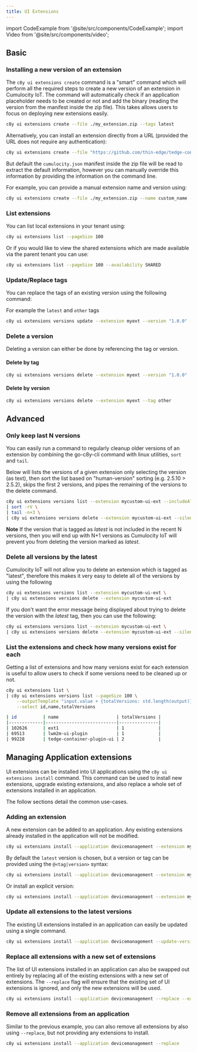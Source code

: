 ```yaml
---
title: UI Extensions
---
```


import CodeExample from '@site/src/components/CodeExample';
import Video from '@site/src/components/video';

## Basic

### Installing a new version of an extension

The `c8y ui extensions create` command is a "smart" command which will perform all the required steps to create a new version of an extension in Cumulocity IoT. The command will automatically check if an application placeholder needs to be created or not and add the binary (reading the version from the manifest inside the zip file). This takes allows users to focus on deploying new extensions easily.

<CodeExample transform="false">

```bash
c8y ui extensions create --file ./my_extension.zip --tags latest
```

</CodeExample>

Alternatively, you can install an extension directly from a URL (provided the URL does not require any authentication):

<CodeExample transform="false">

```bash
c8y ui extensions create --file "https://github.com/thin-edge/tedge-container-plugin/releases/download/1.2.3/tedge-container-plugin-ui_1.0.2.zip" --tags latest
```

</CodeExample>

But default the `cumulocity.json` manifest inside the zip file will be read to extract the default information, however you can manually override this information by providing the information on the command line.

For example, you can provide a manual extension name and version using:

<CodeExample transform="false">

```bash
c8y ui extensions create --file ./my_extension.zip --name custom_name --version 1.0.0 --tags latest
```

</CodeExample>

### List extensions

You can list local extensions in your tenant using:

<CodeExample transform="false">

```bash
c8y ui extensions list --pageSize 100
```

</CodeExample>

Or if you would like to view the shared extensions which are made available via the parent tenant you can use:

<CodeExample transform="false">

```bash
c8y ui extensions list --pageSize 100 --availability SHARED
```

</CodeExample>

### Update/Replace tags

You can replace the tags of an existing version using the following command:

For example the `latest` and `other` tags

<CodeExample transform="false">

```bash
c8y ui extensions versions update --extension myext --version "1.0.0" --tags latest,other
```

</CodeExample>

### Delete a version

Deleting a version can either be done by referencing the tag or version.

#### Delete by tag

<CodeExample transform="false">

```bash
c8y ui extensions versions delete --extension myext --version "1.0.0"
```

</CodeExample>

#### Delete by version

<CodeExample transform="false">

```bash
c8y ui extensions versions delete --extension myext --tag other
```

</CodeExample>


## Advanced

### Only keep last N versions

You can easily run a command to regularly cleanup older versions of an extension by combining the go-c8y-cli command with linux utilities, `sort` and `tail`.

Below will lists the versions of a given extension only selecting the version (as text), then sort the list based on "human-version" sorting (e.g. 2.5.10 > 2.5.2), skips the first 2 versions, and pipes the remaining of the versions to the delete command.

<CodeExample transform="false">

```bash
c8y ui extensions versions list --extension mycustom-ui-ext --includeAll --select version -o csv \
| sort -rV \
| tail -n+3 \
| c8y ui extensions versions delete --extension mycustom-ui-ext --silentExit --silentStatusCodes 409
```

</CodeExample>

**Note** If the version that is tagged as *latest* is not included in the recent N versions, then you will end up with N+1 versions as Cumulocity IoT will prevent you from deleting the version marked as *latest*.

### Delete all versions by the latest

Cumulocity IoT will not allow you to delete an extension which is tagged as "latest", therefore this makes it very easy to delete all of the versions by using the following 

<CodeExample transform="false">

```bash
c8y ui extensions versions list --extension mycustom-ui-ext \
| c8y ui extensions versions delete --extension mycustom-ui-ext
```

</CodeExample>

If you don't want the error message being displayed about trying to delete the version with the *latest* tag, then you can use the following:

<CodeExample transform="false">

```bash
c8y ui extensions versions list --extension mycustom-ui-ext \
| c8y ui extensions versions delete --extension mycustom-ui-ext --silentExit --silentStatusCodes 409
```

</CodeExample>

### List the extensions and check how many versions exist for each

Getting a list of extensions and how many versions exist for each extension is useful to allow users to check if some versions need to be cleaned up or not.

<CodeExample transform="false">

```bash
c8y ui extensions list \
| c8y ui extensions versions list --pageSize 100 \
    --outputTemplate "input.value + {totalVersions: std.length(output)}" \
    --select id,name,totalVersions
```

</CodeExample>


```sh title="Output"
| id          | name                      | totalVersions |
|-------------|---------------------------|---------------|
| 102626      | ext1                      | 1             |
| 69513       | lwm2m-ui-plugin           | 1             |
| 99228       | tedge-container-plugin-ui | 2             |
```

## Managing Application extensions

UI extensions can be installed into UI applications using the `c8y ui extensions install` command. This command can be used to install new extensions, upgrade existing extensions, and also replace a whole set of extensions installed in an application.

The follow sections detail the common use-cases.

### Adding an extension

A new extension can be added to an application. Any existing extensions already installed in the application will not be modified.

```sh
c8y ui extensions install --application devicemanagement --extension myext
```

By default the `latest` version is chosen, but a version or tag can be provided using the `@<tag|version>` syntax:

```sh
c8y ui extensions install --application devicemanagement --extension myext@latest
```

Or install an explicit version:

```sh
c8y ui extensions install --application devicemanagement --extension myext@1.2.3
```

### Update all extensions to the latest versions

The existing UI extensions installed in an application can easily be updated using a single command.

```sh
c8y ui extensions install --application devicemanagement --update-versions
```

### Replace all extensions with a new set of extensions

The list of UI extensions installed in an application can also be swapped out entirely by replacing all of the existing extensions with a new set of extensions. The `--replace` flag will ensure that the existing set of UI extensions is ignored, and only the new extensions will be used.

```sh
c8y ui extensions install --application devicemanagement --replace --extension myext --extension another --extension cloud-http-proxy
```

### Remove all extensions from an application

Similar to the previous example, you can also remove all extensions by also using `--replace`, but not providing any extensions to install.

```sh
c8y ui extensions install --application devicemanagement --replace
```

